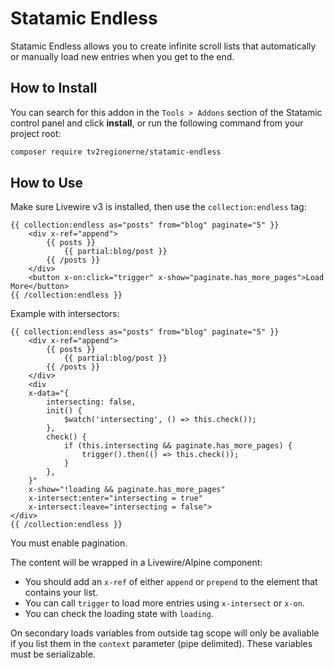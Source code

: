 # Statamic Endless

Statamic Endless allows you to create infinite scroll lists that automatically or manually load new entries when you get to the end.

## How to Install

You can search for this addon in the `Tools > Addons` section of the Statamic control panel and click **install**, or run the following command from your project root:

``` bash
composer require tv2regionerne/statamic-endless
```

## How to Use

Make sure Livewire v3 is installed, then use the `collection:endless` tag:

```antlers
{{ collection:endless as="posts" from="blog" paginate="5" }}
    <div x-ref="append">
        {{ posts }}
            {{ partial:blog/post }}
        {{ /posts }}
    </div>
    <button x-on:click="trigger" x-show="paginate.has_more_pages">Load More</button>
{{ /collection:endless }}
```

Example with intersectors:
```antlers
{{ collection:endless as="posts" from="blog" paginate="5" }}
    <div x-ref="append">
        {{ posts }}
            {{ partial:blog/post }}
        {{ /posts }}
    </div>
    <div
    x-data="{
        intersecting: false,
        init() {
            $watch('intersecting', () => this.check());
        },
        check() {
            if (this.intersecting && paginate.has_more_pages) {
                trigger().then(() => this.check());
            }
        },
    }"
    x-show="!loading && paginate.has_more_pages"
    x-intersect:enter="intersecting = true"
    x-intersect:leave="intersecting = false">
</div>
{{ /collection:endless }}
```


You must enable pagination.

The content will be wrapped in a Livewire/Alpine component:

* You should add an `x-ref` of either `append` or `prepend` to the element that contains your list.
* You can call `trigger` to load more entries using `x-intersect` or `x-on`.
* You can check the loading state with `loading`.

On secondary loads variables from outside tag scope will only be avaliable if you list them in the `context` parameter (pipe delimited). These variables must be serializable.
